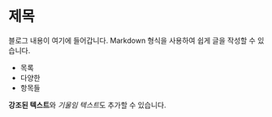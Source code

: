 # 제목

블로그 내용이 여기에 들어갑니다. Markdown 형식을 사용하여 쉽게 글을 작성할 수 있습니다.

- 목록
- 다양한
- 항목들

**강조된 텍스트**와 *기울임 텍스트*도 추가할 수 있습니다.
